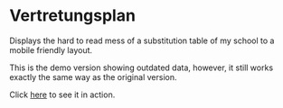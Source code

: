 # Vertretungsplan

Displays the hard to read mess of a substitution table of my school to a mobile friendly layout.

This is the demo version showing outdated data, however, it still works exactly the same way as the original version.

Click [here](https://rahmsauce.github.io/Vertretungsplan/) to see it in action.
